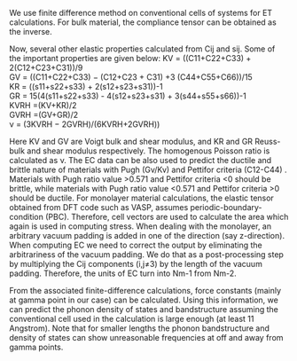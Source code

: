 We use finite difference method on conventional cells of systems for ET calculations. For bulk material, the compliance tensor can be obtained as the inverse.
										     
Now, several other elastic properties calculated from Cij and sij. Some of the important properties are given below:
KV = ((C11+C22+C33) + 2(C12+C23+C31))/9							      
GV = ((C11+C22+C33) − (C12+C23 + C31) +3 (C44+C55+C66))/15				       
KR = ((s11+s22+s33) + 2(s12+s23+s31))-1								      
GR = 15(4(s11+s22+s33) - 4(s12+s23+s31) + 3(s44+s55+s66))-1					      
KVRH =(KV+KR)/2										     
GVRH =(GV+GR)/2										     
ν = (3KVRH − 2GVRH)/(6KVRH+2GVRH))			

Here KV and GV  are Voigt bulk and shear modulus, and KR and GR Reuss-bulk and shear modulus respectively. The homogenous Poisson ratio is calculated as ν. The EC data can be also used to predict the ductile and brittle nature of materials with Pugh (Gv/Kv) and Pettifor criteria (C12-C44) . Materials with Pugh ratio value >0.571 and Pettifor criteria <0 should be brittle, while materials with Pugh ratio value <0.571 and Pettifor criteria >0 should be ductile.
For monolayer material calculations, the elastic tensor obtained from DFT code such as VASP, assumes periodic-boundary-condition (PBC). Therefore, cell vectors are used to calculate the area which again is used in computing stress. When dealing with the monolayer, an arbitrary vacuum padding is added in one of the direction (say z-direction). When computing EC we need to correct the output by eliminating the arbitrariness of the vacuum padding. We do that as a post-processing step by multiplying the Cij components  (i,j≠3) by the length of the vacuum padding. Therefore, the units of EC turn into Nm-1 from Nm-2. 

From the associated finite-difference calculations, force constants (mainly at gamma point in our case) can be calculated. Using this information, we can predict the phonon density of states and bandstructure assuming the conventional cell used in the calculation is large enough (at least 11 Angstrom). Note that for smaller lengths the phonon bandstructure and density of states can show unreasonable frequencies at off and away from gamma points.
